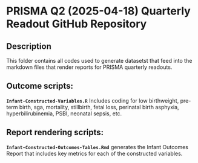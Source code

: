 
# PRISMA Q2 (2025-04-18) Quarterly Readout GitHub Repository

## Description

This folder contains all codes used to generate datasetst that feed into the markdown files that render reports for PRISMA quarterly readouts. 

## Outcome scripts:

**`Infant-Constructed-Variables.R`** Includes coding for low birthweight, pre-term birth, sga, mortality, stillbirth, fetal loss, perinatal birth asphyxia, hyperbilirubinemia, PSBI, neonatal sepsis, etc.


## Report rendering scripts:

**`Infant-Constructed-Outcomes-Tables.Rmd`** generates the Infant Outcomes Report that includes key
metrics for each of the constructed variables.

